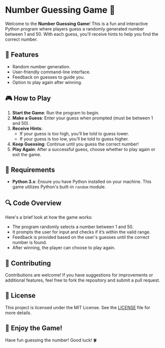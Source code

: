 
# Number Guessing Game 🎲

Welcome to the **Number Guessing Game**! This is a fun and interactive Python program where players guess a randomly generated number between 1 and 50. With each guess, you'll receive hints to help you find the correct number. 

## 🌟 Features

- Random number generation.
- User-friendly command-line interface.
- Feedback on guesses to guide you.
- Option to play again after winning.

## 🎮 How to Play

1. **Start the Game**: Run the program to begin.
2. **Make a Guess**: Enter your guess when prompted (must be between 1 and 50).
3. **Receive Hints**:
   - If your guess is too high, you’ll be told to guess lower.
   - If your guess is too low, you’ll be told to guess higher.
4. **Keep Guessing**: Continue until you guess the correct number!
5. **Play Again**: After a successful guess, choose whether to play again or exit the game.

## 📜 Requirements

- **Python 3.x**: Ensure you have Python installed on your machine. This game utilizes Python's built-in `random` module.

## 🔍 Code Overview

Here's a brief look at how the game works:

- The program randomly selects a number between 1 and 50.
- It prompts the user for input and checks if it’s within the valid range.
- Feedback is provided based on the user's guesses until the correct number is found.
- After winning, the player can choose to play again.

## 🤝 Contributing

Contributions are welcome! If you have suggestions for improvements or additional features, feel free to fork the repository and submit a pull request.

## 📄 License

This project is licensed under the MIT License. See the [LICENSE](LICENSE) file for more details.

## 🤖 Enjoy the Game!

Have fun guessing the number! Good luck! 🍀
```

